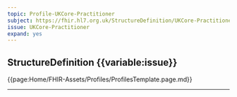 ```yaml
---
topic: Profile-UKCore-Practitioner
subject: https://fhir.hl7.org.uk/StructureDefinition/UKCore-Practitioner
issue: UKCore-Practitioner
expand: yes
---
```


## StructureDefinition {{variable:issue}}

{{page:Home/FHIR-Assets/Profiles/ProfilesTemplate.page.md}}

<hr class="thickline">
